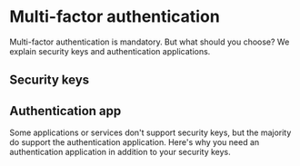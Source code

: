# Multi-factor authentication
Multi-factor authentication is mandatory. But what should you choose?
We explain security keys and authentication applications.
## Security keys
## Authentication app
Some applications or services don't support security keys, but the majority do support the authentication application. Here's why you need an authentication application in addition to your security keys.
